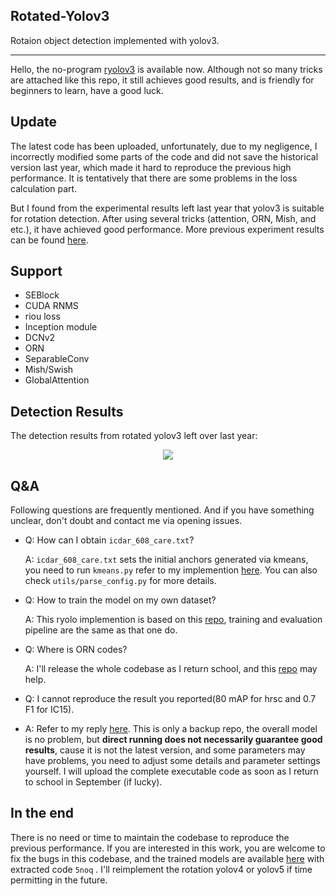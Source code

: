 ## Rotated-Yolov3

Rotaion object detection implemented with yolov3.

---

Hello, the no-program [ryolov3](https://github.com/ming71/yolov3-polygon) is available now. Although not so many tricks are attached like this repo, it still achieves good results, and is friendly for beginners to learn, have a good luck.

## Update

The latest code has been uploaded, unfortunately, due to my negligence, I incorrectly modified some parts of the code and did not save the historical version last year, which made it hard to reproduce the previous high performance. It is tentatively that there are some problems in the loss calculation part. 

But I found from the experimental results left last year that yolov3 is suitable for rotation detection. After using several tricks (attention, ORN, Mish, and etc.), it have achieved good performance. More previous experiment results can be found [here](https://github.com/ming71/rotate-yolo/blob/master/experiment).

## Support 
* SEBlock  
* CUDA RNMS  
* riou loss  
* Inception module  
* DCNv2  
* ORN  
* SeparableConv
* Mish/Swish
* GlobalAttention

## Detection Results

The detection results from rotated yolov3 left over last year:

<div align=center><img  src="https://github.com/ming71/rotate-yolo/blob/master/demo.png"/></div>

## Q&A

Following questions are frequently mentioned. And if you have something unclear, don't doubt and contact me via  opening issues. 

* Q: How can I obtain  `icdar_608_care.txt`?

  A: `icdar_608_care.txt` sets the initial anchors generated via kmeans, you need to run `kmeans.py` refer to my implemention  [here](https://github.com/ming71/toolbox/blob/master/kmeans.py). You can also check `utils/parse_config.py` for more details.

* Q: How to train the model on my own dataset?

  A: This ryolo implemention is based on this [repo](https://github.com/ultralytics/yolov3),  training and evaluation pipeline are the same as that one do.

* Q: Where is ORN codes?

  A: I'll release the whole codebase as I return school, and this [repo](https://github.com/ming71/CUDA/tree/master/ORN) may help.

* Q: I cannot reproduce the result you reported(80 mAP for hrsc and 0.7 F1 for IC15).
* A: Refer to my reply [here](https://github.com/ming71/rotate-yolov3/issues/14#issuecomment-663328130). This is only a backup repo, the overall model is no problem, but **direct running does not necessarily guarantee good results**, cause it is not the latest version, and some parameters may have problems, you need to adjust some details and parameter settings yourself. 
  I will upload the complete executable code as soon as I return to school in September (if lucky).

## In the end
There is no need or time to maintain the codebase to reproduce the previous performance. If you are interested in this work, you are welcome to fix the bugs in this codebase, and the trained models are available [here](https://pan.baidu.com/s/1EXhyGSiuUIPnkZ7cwpfCbQ) with extracted code `5noq` . I'll reimplement the rotation yolov4 or yolov5 if time permitting  in the future.